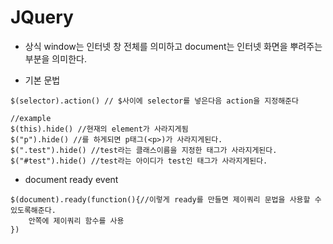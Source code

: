 # JQuery

* 상식
window는 인터넷 창 전체를 의미하고
document는 인터넷 화면을 뿌려주는 부분을 의미한다.

* 기본 문법
````
$(selector).action() // $사이에 selector를 넣은다음 action을 지정해준다

//example
$(this).hide() //현재의 element가 사라지게됨
$("p").hide() //를 하게되면 p태그(<p>)가 사라지게된다.
$(".test").hide() //test라는 클래스이름을 지정한 태그가 사라지게된다. 
$("#test").hide() //test라는 아이디가 test인 태그가 사라지게된다.
````

* document ready event
````
$(document).ready(function(){//이렇게 ready를 만들면 제이쿼리 문법을 사용할 수 있도록해준다.
    안쪽에 제이쿼리 함수를 사용
})
````